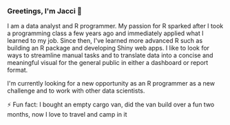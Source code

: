 ### Greetings, I'm Jacci 👋

<!--
**jacciz/jacciz** is a ✨ _special_ ✨ repository because its `README.md` (this file) appears on your GitHub profile.

- 🔭 I’m currently working on ...
- 🌱 I’m currently learning ...
- 👯 I’m looking to collaborate on ...
- 🤔 I’m looking for help with ...
- 💬 Ask me about ...
- 📫 How to reach me: ...
- 😄 Pronouns: ...
- ⚡ Fun fact: ...
-->

I am a data analyst and R programmer. My passion for R sparked after I took a programming class a few years ago and immediately applied what I learned to my job. Since then, I've learned more advanced R such as building an R package and developing Shiny web apps. I like to look for ways to streamline manual tasks and to translate data into a concise and meaningful visual for the general public in either a dashboard or report format.

I'm currently looking for a new opportunity as an R programmer as a new challenge and to work with other data scientists.

⚡ Fun fact: I bought an empty cargo van, did the van build over a fun two months, now I love to travel and camp in it

